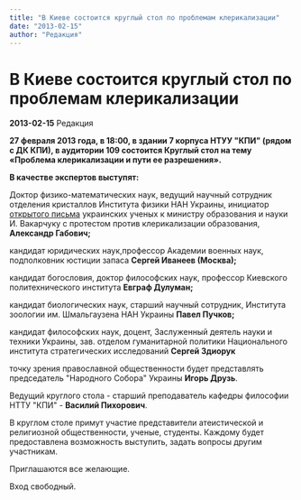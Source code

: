 ```yaml
---
title: "В Киеве состоится круглый стол по проблемам клерикализации"
date: "2013-02-15"
author: "Редакция"
---
```


# В Киеве состоится круглый стол по проблемам клерикализации

**2013-02-15** Редакция

**27 февраля 2013 года, в 18:00, в здании 7 корпуса НТУУ "КПИ" (рядом с ДК КПИ), в аудитории 109 состоится Круглый стол на тему «Проблема клерикализации и пути ее разрешения».**

**В качестве экспертов выступят:**

Доктор физико-математических наук, ведущий научный сотрудник отделения кристаллов Института физики НАН Украины, инициатор [открытого письма](http://opium.at.ua/news/vidkritij_list_ministru_osviti_i_nauki_ukrajini_ivanu_vakarchuku/2010-01-25-8) украинских ученых к министру образования и науки И. Вакарчуку с протестом против клерикализации образования, **Александр Габович;**

кандидат юридических наук,профессор Академии военных наук, подполковник юстиции запаса **Сергей Иванеев (Москва);**

кандидат богословия, доктор философских наук, профессор Киевского политехнического института **Евграф Дулуман;**

кандидат биологических наук, старший научный сотрудник, Института зоологии им. Шмальгаузена НАН Украины **Павел Пучков;**

кандидат философских наук, доцент, Заслуженный деятель науки и техники Украины, зав. отделом гуманитарной политики Национального института стратегических исследований **Сергей Здиорук**

точку зрения православной общественности будет представлять председатель "Народного Собора" Украины **Игорь Друзь**.

Ведущий круглого стола - старший преподаватель кафедры философии НТТУ "КПИ" - **Василий Пихорович**.

В круглом столе примут участие представители атеистической и религиозной общественности, ученые, студенты. Каждому будет предоставлена возможность выступить, задать вопросы другим участникам.

Приглашаются все желающие.

Вход свободный.